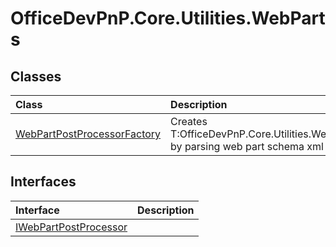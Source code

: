 # OfficeDevPnP.Core.Utilities.WebParts
## Classes
|**Class**|**Description**|
|:-----|:-----|
|[WebPartPostProcessorFactory](OfficeDevPnP.Core.Utilities.WebParts.WebPartPostProcessorFactory.md)| Creates T:OfficeDevPnP.Core.Utilities.WebParts.IWebPartPostProcessor by parsing web part schema xml |
## Interfaces
|**Interface**|**Description**|
|:-----|:-----|
|[IWebPartPostProcessor](OfficeDevPnP.Core.Utilities.WebParts.IWebPartPostProcessor.md)||
